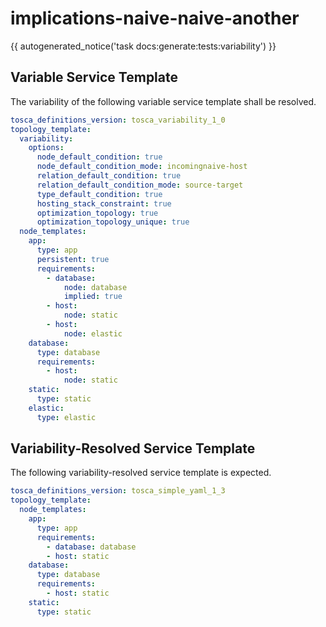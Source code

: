 # implications-naive-naive-another

{{ autogenerated_notice('task docs:generate:tests:variability') }}


## Variable Service Template

The variability of the following variable service template shall be resolved.

```yaml linenums="1"
tosca_definitions_version: tosca_variability_1_0
topology_template:
  variability:
    options:
      node_default_condition: true
      node_default_condition_mode: incomingnaive-host
      relation_default_condition: true
      relation_default_condition_mode: source-target
      type_default_condition: true
      hosting_stack_constraint: true
      optimization_topology: true
      optimization_topology_unique: true
  node_templates:
    app:
      type: app
      persistent: true
      requirements:
        - database:
            node: database
            implied: true
        - host:
            node: static
        - host:
            node: elastic
    database:
      type: database
      requirements:
        - host:
            node: static
    static:
      type: static
    elastic:
      type: elastic
```




## Variability-Resolved Service Template

The following variability-resolved service template is expected.

```yaml linenums="1"
tosca_definitions_version: tosca_simple_yaml_1_3
topology_template:
  node_templates:
    app:
      type: app
      requirements:
        - database: database
        - host: static
    database:
      type: database
      requirements:
        - host: static
    static:
      type: static
```

